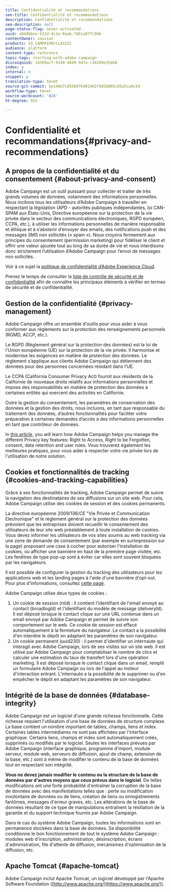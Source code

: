```yaml
---
title: Confidentialité et recommandations
seo-title: Confidentialité et recommandations
description: Confidentialité et recommandations
seo-description: null
page-status-flag: never-activated
uuid: a044bbea-521d-4c1e-8aab-7d51a87fc94b
contentOwner: sauviat
products: SG_CAMPAIGN/CLASSIC
audience: platform
content-type: reference
topic-tags: starting-with-adobe-campaign
discoiquuid: 14369acf-9149-4649-947a-c16289e35eb6
index: y
internal: n
snippet: y
translation-type: tm+mt
source-git-commit: be148d7cd55097b9014d2f4d3b095c65a5ca8c54
workflow-type: tm+mt
source-wordcount: '824'
ht-degree: 91%

---
```



# Confidentialité et recommandations{#privacy-and-recommendations}

## A propos de la confidentialité et du consentement {#about-privacy-and-consent}

 Adobe Campaign est un outil puissant pour collecter et traiter de très grands volumes de données, notamment des informations personnelles. Nous incitons tous les utilisateurs d’Adobe Campaign à travailler en respectant la législation (APD - autorités publiques indépendantes, loi CAN-SPAM aux États-Unis, Directive européenne sur la protection de la vie privée dans le secteur des communications électroniques, RGPD européen, CCPA, etc.), à utiliser les informations personnelles de manière responsable et éthique et à s’abstenir d’envoyer des emails, des notifications push et des messages SMS non sollicités (« spam »). Nous croyons fermement aux principes du consentement (permission marketing) pour fidéliser le client et offrir une valeur ajoutée tout au long de sa durée de vie et nous interdisons donc strictement l’utilisation d’Adobe Campaign pour l’envoi de messages non sollicités.

Voir à ce sujet la [politique de confidentialité d’Adobe Experience Cloud](https://www.adobe.com/privacy/marketing-cloud.html).

Prenez le temps de consulter la [liste de contrôle de sécurité et de confidentialité](https://docs.campaign.adobe.com/doc/AC/getting_started/FR/security.html) afin de connaître les principaux éléments à vérifier en termes de sécurité et de confidentialité.

## Gestion de la confidentialité {#privacy-management}

Adobe Campaign offre un ensemble d&#39;outils pour vous aider à vous conformer aux règlements sur la protection des renseignements personnels (RGMD, ACCP, etc.).

Le RGPD (Règlement général sur la protection des données) est la loi de l&#39;Union européenne (UE) sur la protection de la vie privée. Il harmonise et modernise les exigences en matière de protection des données. Le règlement s’applique aux clients Adobe Campaign qui détiennent des données pour des personnes concernées résidant dans l’UE.

Le CCPA (California Consumer Privacy Act) fournit aux résidents de la Californie de nouveaux droits relatifs aux informations personnelles et impose des responsabilités en matière de protection des données à certaines entités qui exercent des activités en Californie.

Outre la gestion du consentement, les paramètres de conservation des données et la gestion des droits, nous incluons, en tant que responsable du traitement des données, d’autres fonctionnalités pour faciliter votre préparation à certaines demandes d’accès à des informations personnelles en tant que contrôleur de données.

In [this article](https://helpx.adobe.com/fr/campaign/kb/acc-privacy.html), you will learn how Adobe Campaign helps you manage the different Privacy key features: Right to Access, Right to be Forgotten, consent, data retention and user roles. Vous trouverez également les meilleures pratiques, pour vous aider à respecter votre vie privée lors de l&#39;utilisation de notre solution.

## Cookies et fonctionnalités de tracking {#cookies-and-tracking-capabilities}

Grâce à ses fonctionnalités de tracking, Adobe Campaign permet de suivre la navigation des destinataires de ses diffusions sur un site web. Pour cela, Adobe Campaign utilise des cookies de session et des cookies permanents.

La directive européenne 2009/136/CE &quot;Vie Privée et Communication Electronique&quot; et le règlement général sur la protection des données prévoient que les entreprises doivent recueillir le consentement des utilisateurs de leur site web préalablement à toute installation de cookies. Vous devez informer les utilisateurs de vos sites soumis au web tracking via une zone de demande de consentement (par exemple en surimpression sur la page) proposant une case à cocher pour autoriser l&#39;installation de cookies, ou afficher une bannière en haut de la première page visitée, etc. Les fenêtres de type pop-up sont à éviter car elles sont souvent bloquées par les navigateurs.

Il est possible de configurer la gestion du tracking des utilisateurs pour les applications web et les landing pages à l&#39;aide d&#39;une bannière d&#39;opt-out. Pour plus d&#39;informations, consultez [cette page](../../web/using/web-application-tracking-opt-out.md).

Adobe Campaign utilise deux types de cookies :

1. Un cookie de session (nlid) : il contient l&#39;identifiant de l&#39;email envoyé au contact (broadlogId) et l&#39;identifiant du modèle de message (deliveryId). Il est déposé lorsque le contact clique sur une URL contenue dans un email envoyé par Adobe Campaign et permet de suivre son comportement sur le web. Ce cookie de session est effacé automatiquement à la fermeture du navigateur. Le contact a la possibilité d&#39;en interdire le dépôt en adaptant les paramètres de son navigateur.
1. Un cookie permanent (uuid230) : il permet d&#39;identifier un internaute qui interagit avec Adobe Campaign, lors de ses visites sur un site web. Il est utilisé par Adobe Campaign pour comptabiliser le nombre de clics et calculer une estimation du taux de transfert lors d&#39;une opération marketing. Il est déposé lorsque le contact clique dans un email, remplit un formulaire Adobe Campaign ou lors de l&#39;appel au moteur d&#39;interaction entrant. L&#39;internaute a la possibilité de le supprimer ou d&#39;en empêcher le dépôt en adaptant les paramètres de son navigateur.

## Intégrité de la base de données {#database-integrity}

Adobe Campaign est un logiciel d&#39;une grande richesse fonctionnelle. Cette richesse requiert l&#39;utilisation d&#39;une base de données de structure complexe. La base contient un nombre important de tables, champs, liens et index. Certaines tables intermédiaires ne sont pas affichées par l&#39;interface graphique. Certains liens, champs et index sont automatiquement créés, supprimés ou modifiés par le logiciel. Seules les interfaces prévues par Adobe Campaign (interface graphique, programme d&#39;import, module serveur, module web, serveurs de diffusion, ajout de champ, extension de la base, etc.) sont à même de modifier le contenu de la base de données tout en respectant son intégrité.

**Vous ne devez jamais modifier le contenu ou la structure de la base de données par d&#39;autres moyens que ceux prévus dans le logiciel**. De telles modifications ont une forte probabilité d&#39;entraîner la corruption de la base de données avec des manifestations telles que : perte ou modification involontaire de données ou de liens, création de liens ou enregistrements fantômes, messages d&#39;erreur graves, etc. Les altérations de la base de données résultant de ce type de manipulations entraînent la résiliation de la garantie et du support technique fournis par Adobe Campaign.

Dans le cas du système Adobe Campaign, toutes les informations sont en permanence stockées dans la base de données. Sa disponibilité conditionne le bon fonctionnement de tout le système Adobe Campaign : modules web d&#39;inscription, administration, désinscription, écrans d&#39;administration, file d&#39;attente de diffusion, mécanismes d&#39;optimisation de la diffusion, etc.

## Apache Tomcat {#apache-tomcat}

Adobe Campaign inclut Apache Tomcat, un logiciel développé par l&#39;Apache Software Foundation ([http://www.apache.org/](https://www.apache.org/)).
